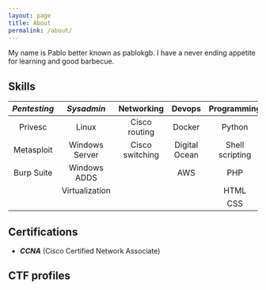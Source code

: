```yaml
---
layout: page
title: About
permalink: /about/
---
```


My name is Pablo better known as pablokgb. I have a never ending appetite for learning and good barbecue.

<div class="divider"></div>

## Skills

| ***Pentesting*** |    ***Sysadmin***   |    Networking   |     Devops    |   Programming   |
|:----------:|:--------------:|:---------------:|:-------------:|:---------------:|
|   Privesc  |      Linux     |  Cisco routing  |     Docker    |      Python     |
| Metasploit | Windows Server | Cisco switching | Digital Ocean | Shell scripting |
| Burp Suite |  Windows ADDS  |                 |      AWS      |       PHP       |
|            | Virtualization |                 |               |       HTML      |
|            |                |                 |               |       CSS       |

<div class="divider"></div>

## Certifications

* ***CCNA*** (Cisco Certified Network Associate)

<div class="divider"></div>

## CTF profiles

<script src="https://tryhackme.com/badge/649705"></script>


